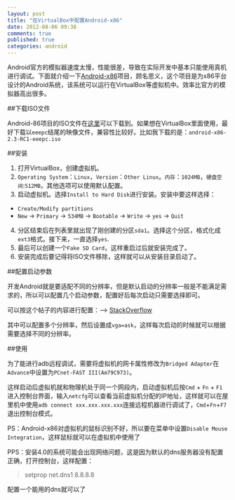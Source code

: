 ```yaml
---
layout: post
title: "在VirtualBox中配置Android-x86"
date: 2012-08-06 09:38
comments: true
published: true
categories: android
---
```

Android官方的模拟器速度太慢，性能很差，导致在实际开发中基本只能使用真机进行调试。下面就介绍一下[Android-x86](http://www.android-x86.org/)项目，顾名思义，这个项目是为x86平台设计的Android系统，该系统可以运行在VirtualBox等虚拟机中。效率比官方的模拟器高出很多。

##下载ISO文件

Android-86项目的ISO文件在[这里](http://www.android-x86.org/download)可以下载到。如果想在VirtualBox里面使用，最好下载以`eeepc`结尾的映像文件，兼容性比较好。比如我下载的是：`android-x86-2.3-RC1-eeepc.iso`

<!--more-->

##安装

1. 打开VirtualBox，创建虚拟机。
2. `Operating System`：`Linux`，`Version`：`Other Linux`。`内存`：`1024MB`，`硬盘空间`:`512MB`，其他选项可以使用默认配置。
3. 启动虚拟机。选择`Install to Hard Disk`进行安装。安装中要这样选择：
* `Create/Modify partitions`
* `New` -> `Primary` -> `534MB` -> `Bootable` -> `Write` -> `yes` -> `Quit`
4. 分区结束后在列表里就出现了刚创建的分区`sda1`。选择这个分区，格式化成`ext3`格式。接下来，一直选择`yes`.
5. 最后可以创建一个`Fake SD Card`，这样重启过后就安装完成了。
6. 安装完成后要记得将ISO文件移除，这样就可以从安装目录启动了。

##配置启动参数

开发Android就是要适配不同的分辨率，但是默认启动的分辨率一般是不能满足需求的，所以可以配置几个启动参数，配置好后每次启动只需要选择即可。

可以按这个帖子的内容进行配置：--> [StackOverflow](http://stackoverflow.com/a/8273560/401406)

其中可以配置多个分辨率，然后设置成`vga=ask`，这样每次启动的时候就可以根据需要选择不同的分辨率。

##使用

为了能进行adb远程调试，需要将虚拟机的网卡属性修改为`Bridged Adapter`在`Advance`中设置为`PCnet-FAST III(Am79C973)`。

这样启动后虚拟机就和物理机处于同一个网段内，启动虚拟机后按`Cmd` + `Fn` + `F1`进入控制台界面，输入`netcfg`可以查看当前虚拟机分配的IP地址，这样就可以在屋里机中使用`adb connect xxx.xxx.xxx.xxx`连接远程机器进行调试了，`Cmd`+`Fn`+`F7`退出控制台模式。

PS：Android-x86对虚拟机的鼠标识别不好，所以要在菜单中设置`Disable Mouse Integration`，这样鼠标就可以在虚拟机中使用了

PPS：安装4.0的系统可能会出现网络问题，这是因为默认的dns服务器没有配置正确，打开控制台，这样配置：

> setprop net.dns1 8.8.8.8

配置一个能用的dns就可以了